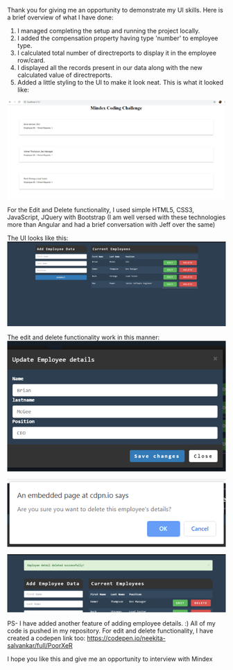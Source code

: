 
Thank you for giving me an opportunity to demonstrate my UI skills. Here is a brief overview of what I have done:

1. I managed completing the setup and running the project locally.
2. I added the compensation property having type 'number' to employee type.
3. I calculated total number of directreports to display it in the employee row/card.
4. I displayed all the records present in our data along with the new calculated value of directreports.
5. Added a little styling to the UI to make it look neat.
This is what it looked like:

![Alt text](screenshot1.png?raw=true "Title")


For the Edit and Delete functionality, I used simple HTML5, CSS3, JavaScript, JQuery with Bootstrap (I am well versed with these technologies more than Angular and had a brief conversation with Jeff over the same)

The UI looks like this:
![Alt text](screenshot2.png?raw=true "Title")

The edit and delete functionality work in this manner:
![Alt text](screenshot3.png?raw=true "Title")

![Alt text](screenshot4.png?raw=true "Title")

![Alt text](screenshot5.png?raw=true "Title")


PS- I have added another feature of adding employee details. :)
All of my code is pushed in my repository.
For edit and delete functionality, I have created a codepen link too: https://codepen.io/neekita-salvankar/full/PoorXeR


I hope you like this and give me an opportunity to interview with Mindex

